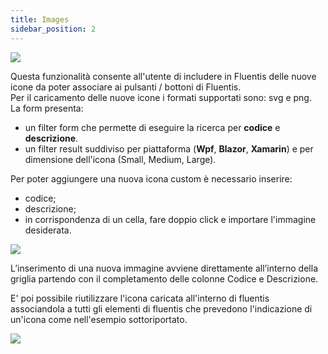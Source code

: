 ```yaml
---
title: Images
sidebar_position: 2
---
```


![](/images/20241204111806.png)

Questa funzionalità consente all'utente di includere in Fluentis delle nuove icone da poter associare ai pulsanti / bottoni di Fluentis.  
Per il caricamento delle nuove icone i formati supportati sono: svg e png.  
La form presenta:

* un filter form che permette di eseguire la ricerca per **codice** e **descrizione**.  
* un filter result suddiviso per piattaforma (**Wpf**, **Blazor**, **Xamarin**) e per dimensione dell'icona (Small, Medium, Large).

Per poter aggiungere una nuova icona custom è necessario inserire:
* codice;
* descrizione;
* in corrispondenza di un cella, fare doppio click e importare l'immagine desiderata.

![](/images/20241129170751.png)

L’inserimento di una nuova immagine avviene direttamente all’interno della griglia partendo con il completamento delle colonne Codice e Descrizione. 

E' poi possibile riutilizzare l'icona caricata all'interno di fluentis associandola a tutti gli elementi di fluentis che prevedono l'indicazione di un'icona come nell'esempio sottoriportato. 

![](/images/20241129172119.png)

